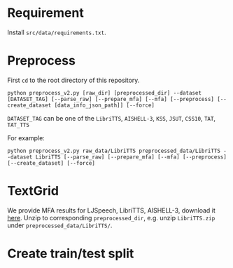 # Requirement

Install `src/data/requirements.txt`.

# Preprocess

First `cd` to the root directory of this repository.

```
python preprocess_v2.py [raw_dir] [preprocessed_dir] --dataset [DATASET_TAG] [--parse_raw] [--prepare_mfa] [--mfa] [--preprocess] [--create_dataset [data_info_json_path]] [--force]
```

`DATASET_TAG` can be one of the `LibriTTS`, `AISHELL-3`, `KSS`, `JSUT`, `CSS10`, `TAT`, `TAT_TTS`

For example:
```
python preprocess_v2.py raw_data/LibriTTS preprocessed_data/LibriTTS --dataset LibriTTS [--parse_raw] [--prepare_mfa] [--mfa] [--preprocess] [--create_dataset] [--force]
```

# TextGrid

We provide MFA results for LJSpeech, LibriTTS, AISHELL-3, download it [here](https://drive.google.com/drive/folders/1OyEh823slo4Taw9A-zlC9ruS45hz8Y81?usp=share_link). Unzip to corresponding `preprocessed_dir`, e.g. unzip `LibriTTS.zip` under `preprocessed_data/LibriTTS/`.

# Create train/test split
